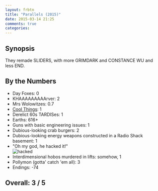 ```yaml
---
layout: frbtn
title: "Parallels (2015)"
date: 2015-03-14 21:25
comments: true
categories: 
---
```


## Synopsis

They remade SLIDERS, with more GRIMDARK and CONSTANCE WU and less END.

## By the Numbers

* Day Foxes: 0
* KHAAAAAAAAArver: 2
* Mrs Wolowitzes: 0.7
* [Cool Things](http://megatokyo.com/strip/289): 1
* Derelict 60s TARDISes: 1
* Earths: 616+
* Guns with basic engineering issues: 1
* Dubious-looking crab burgers: 2
* Dubious-looking energy weapons constructed in a Radio Shack basement: 1
* "Oh my god, he hacked it!"<br/>![hacked](//files.ianrenton.com/sites/filmreviews/hacked.gif)
* Interdimensional hobos murdered in lifts: somehow, 1
* Pollymon (gotta' catch 'em all): 3
* Endings: -74

## Overall: 3 / 5
